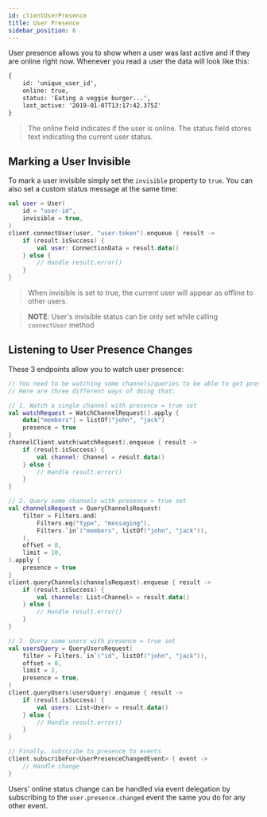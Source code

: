 ```yaml
---
id: clientUserPresence
title: User Presence
sidebar_position: 6
---
```


User presence allows you to show when a user was last active and if they are online right now. Whenever you read a user the data will look like this:

```xml
{
    id: 'unique_user_id',
    online: true,
    status: 'Eating a veggie burger...',
    last_active: '2019-01-07T13:17:42.375Z'
}
```
> The online field indicates if the user is online. The status field stores text indicating the current user status.

## Marking a User Invisible

To mark a user invisible simply set the `invisible` property to `true`. You can also set a custom status message at the same time:

```kotlin
val user = User(
    id = "user-id",
    invisible = true,
)
client.connectUser(user, "user-token").enqueue { result ->
    if (result.isSuccess) {
        val user: ConnectionData = result.data()
    } else {
        // Handle result.error()
    }
}
```
> When invisible is set to true, the current user will appear as offline to other users.

> **NOTE**: User's invisible status can be only set while calling `connectUser` method

## Listening to User Presence Changes

These 3 endpoints allow you to watch user presence:

```kotlin
// You need to be watching some channels/queries to be able to get presence events.
// Here are three different ways of doing that:

// 1. Watch a single channel with presence = true set
val watchRequest = WatchChannelRequest().apply {
    data["members"] = listOf("john", "jack")
    presence = true
}
channelClient.watch(watchRequest).enqueue { result ->
    if (result.isSuccess) {
        val channel: Channel = result.data()
    } else {
        // Handle result.error()
    }
}

// 2. Query some channels with presence = true set
val channelsRequest = QueryChannelsRequest(
    filter = Filters.and(
        Filters.eq("type", "messaging"),
        Filters.`in`("members", listOf("john", "jack")),
    ),
    offset = 0,
    limit = 10,
).apply {
    presence = true
}
client.queryChannels(channelsRequest).enqueue { result ->
    if (result.isSuccess) {
        val channels: List<Channel> = result.data()
    } else {
        // Handle result.error()
    }
}

// 3. Query some users with presence = true set
val usersQuery = QueryUsersRequest(
    filter = Filters.`in`("id", listOf("john", "jack")),
    offset = 0,
    limit = 2,
    presence = true,
)
client.queryUsers(usersQuery).enqueue { result ->
    if (result.isSuccess) {
        val users: List<User> = result.data()
    } else {
        // Handle result.error()
    }
}

// Finally, subscribe to presence to events
client.subscribeFor<UserPresenceChangedEvent> { event ->
    // Handle change
}
```

Users' online status change can be handled via event delegation by subscribing to the `user.presence.changed` event the same you do for any other event.
